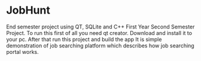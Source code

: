 # JobHunt
End semester project using QT, SQLite and C++
First Year Second Semester Project.
To run this first of all you need qt creator. Download and install it to your pc.
After that run this project and build the app
It is simple demonstration of job searching platform which describes how job searching portal works.

